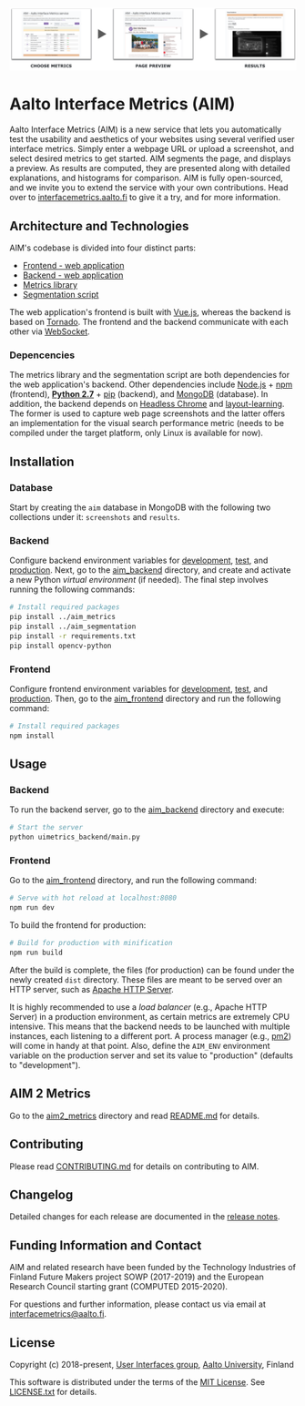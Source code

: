 ![interfacemetrics.aalto.fi](./aim_frontend/src/assets/workflow.png)

# Aalto Interface Metrics (AIM)

Aalto Interface Metrics (AIM) is a new service that lets you automatically test the usability and aesthetics of your websites using several verified user interface metrics. Simply enter a webpage URL or upload a screenshot, and select desired metrics to get started. AIM segments the page, and displays a preview. As results are computed, they are presented along with detailed explanations, and histograms for comparison. AIM is fully open-sourced, and we invite you to extend the service with your own contributions. Head over to [interfacemetrics.aalto.fi](https://interfacemetrics.aalto.fi/) to give it a try, and for more information.


## Architecture and Technologies

AIM's codebase is divided into four distinct parts:

* [Frontend - web application](./aim_frontend/)
* [Backend - web application](./aim_backend/)
* [Metrics library](./aim_metrics/)
* [Segmentation script](./aim_segmentation/)

The web application's frontend is built with [Vue.js](https://vuejs.org/), whereas the backend is based on [Tornado](http://www.tornadoweb.org/). The frontend and the backend communicate with each other via [WebSocket](https://tools.ietf.org/html/rfc6455).

### Depencencies

The metrics library and the segmentation script are both dependencies for the web application's backend. Other dependencies include [Node.js](https://nodejs.org/) + [npm](https://www.npmjs.com/) (frontend), **[Python 2.7](https://www.python.org/)** + [pip](https://pypi.org/project/pip/) (backend), and [MongoDB](https://www.mongodb.com/) (database). In addition, the backend depends on [Headless Chrome](https://www.google.com/chrome/) and [layout-learning](./aim_backend/bin/layout-learning). The former is used to capture web page screenshots and the latter offers an implementation for the visual search performance metric (needs to be compiled under the target platform, only Linux is available for now).


## Installation

### Database

Start by creating the `aim` database in MongoDB with the following two collections under it: `screenshots` and `results`.

### Backend

Configure backend environment variables for [development](./aim_backend/configs/development.conf), [test](./aim_backend/configs/test.conf), and [production](./aim_backend/configs/production.conf). Next, go to the [aim_backend](./aim_backend/) directory, and create and activate a new Python *virtual environment* (if needed). The final step involves running the following commands:

```bash
# Install required packages
pip install ../aim_metrics
pip install ../aim_segmentation
pip install -r requirements.txt
pip install opencv-python
```

### Frontend

Configure frontend environment variables for [development](./aim_frontend/config/dev.env.js), [test](./aim_frontend/config/test.env.js), and [production](./aim_frontend/config/prod.env.js). Then, go to the [aim_frontend](./aim_frontend/) directory and run the following command:

```bash
# Install required packages
npm install
```


## Usage

### Backend

To run the backend server, go to the [aim_backend](./aim_backend/) directory and execute:

```bash
# Start the server
python uimetrics_backend/main.py
```

### Frontend

Go to the [aim_frontend](./aim_frontend/) directory, and run the following command:

```bash
# Serve with hot reload at localhost:8080
npm run dev
```
To build the frontend for production:

```bash
# Build for production with minification
npm run build
```

After the build is complete, the files (for production) can be found under the newly created `dist` directory. These files are meant to be served over an HTTP server, such as [Apache HTTP Server](https://httpd.apache.org/).

It is highly recommended to use a *load balancer* (e.g., Apache HTTP Server) in a production environment, as certain metrics are extremely CPU intensive. This means that the backend needs to be launched with multiple instances, each listening to a different port. A process manager (e.g., [pm2](http://pm2.keymetrics.io/)) will come in handy at that point. Also, define the `AIM_ENV` environment variable on the production server and set its value to "production" (defaults to "development").


## AIM 2 Metrics

Go to the [aim2_metrics](./aim2_metrics/) directory and read [README.md](./aim2_metrics/README.md) for details.


## Contributing

Please read [CONTRIBUTING.md](./CONTRIBUTING.md) for details on contributing to AIM.


## Changelog

Detailed changes for each release are documented in the [release notes](https://github.com/aalto-ui/aim/releases).


## Funding Information and Contact

AIM and related research have been funded by the Technology Industries of Finland Future Makers project SOWP (2017-2019) and the European Research Council starting grant (COMPUTED 2015-2020).

For questions and further information, please contact us via email at <interfacemetrics@aalto.fi>.


## License

Copyright (c) 2018-present, [User Interfaces group](https://userinterfaces.aalto.fi/), [Aalto University](https://www.aalto.fi/), Finland

This software is distributed under the terms of the [MIT License](https://opensource.org/licenses/MIT). See [LICENSE.txt](./LICENSE.txt) for details.
